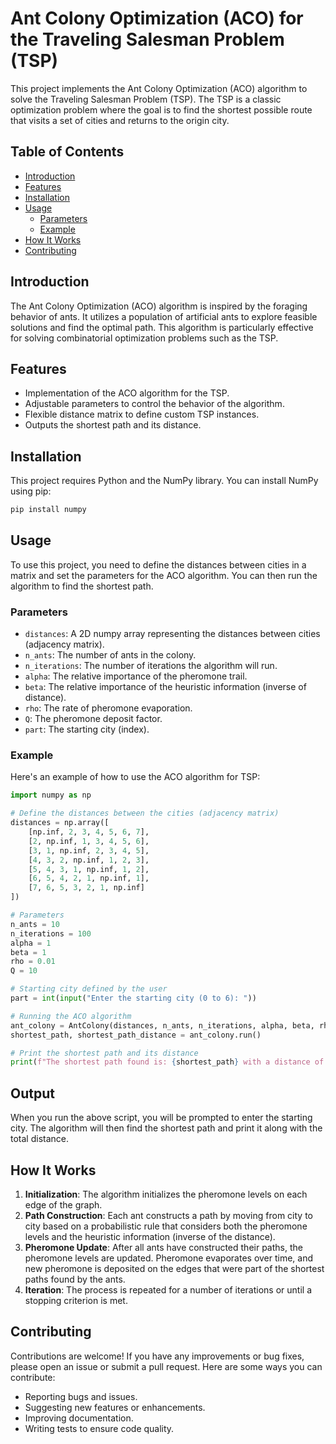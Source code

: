 # Ant Colony Optimization (ACO) for the Traveling Salesman Problem (TSP)


This project implements the Ant Colony Optimization (ACO) algorithm to solve the Traveling Salesman Problem (TSP). The TSP is a classic optimization problem where the goal is to find the shortest possible route that visits a set of cities and returns to the origin city.

## Table of Contents
- [Introduction](#introduction)
- [Features](#features)
- [Installation](#installation)
- [Usage](#usage)
  - [Parameters](#parameters)
  - [Example](#example)
- [How It Works](#how-it-works)
- [Contributing](#contributing)


## Introduction

The Ant Colony Optimization (ACO) algorithm is inspired by the foraging behavior of ants. It utilizes a population of artificial ants to explore feasible solutions and find the optimal path. This algorithm is particularly effective for solving combinatorial optimization problems such as the TSP.

## Features

- Implementation of the ACO algorithm for the TSP.
- Adjustable parameters to control the behavior of the algorithm.
- Flexible distance matrix to define custom TSP instances.
- Outputs the shortest path and its distance.

## Installation

This project requires Python and the NumPy library. You can install NumPy using pip:

```bash
pip install numpy
```

## Usage

To use this project, you need to define the distances between cities in a matrix and set the parameters for the ACO algorithm. You can then run the algorithm to find the shortest path.

### Parameters

- `distances`: A 2D numpy array representing the distances between cities (adjacency matrix).
- `n_ants`: The number of ants in the colony.
- `n_iterations`: The number of iterations the algorithm will run.
- `alpha`: The relative importance of the pheromone trail.
- `beta`: The relative importance of the heuristic information (inverse of distance).
- `rho`: The rate of pheromone evaporation.
- `Q`: The pheromone deposit factor.
- `part`: The starting city (index).

### Example

Here's an example of how to use the ACO algorithm for TSP:

```python
import numpy as np

# Define the distances between the cities (adjacency matrix)
distances = np.array([
    [np.inf, 2, 3, 4, 5, 6, 7],
    [2, np.inf, 1, 3, 4, 5, 6],
    [3, 1, np.inf, 2, 3, 4, 5],
    [4, 3, 2, np.inf, 1, 2, 3],
    [5, 4, 3, 1, np.inf, 1, 2],
    [6, 5, 4, 2, 1, np.inf, 1],
    [7, 6, 5, 3, 2, 1, np.inf]
])

# Parameters
n_ants = 10
n_iterations = 100
alpha = 1
beta = 1
rho = 0.01
Q = 10

# Starting city defined by the user
part = int(input("Enter the starting city (0 to 6): "))

# Running the ACO algorithm
ant_colony = AntColony(distances, n_ants, n_iterations, alpha, beta, rho, Q, part)
shortest_path, shortest_path_distance = ant_colony.run()

# Print the shortest path and its distance
print(f"The shortest path found is: {shortest_path} with a distance of {shortest_path_distance}")
```
## Output

When you run the above script, you will be prompted to enter the starting city. The algorithm will then find the shortest path and print it along with the total distance.

## How It Works

1. **Initialization**: The algorithm initializes the pheromone levels on each edge of the graph.
2. **Path Construction**: Each ant constructs a path by moving from city to city based on a probabilistic rule that considers both the pheromone levels and the heuristic information (inverse of the distance).
3. **Pheromone Update**: After all ants have constructed their paths, the pheromone levels are updated. Pheromone evaporates over time, and new pheromone is deposited on the edges that were part of the shortest paths found by the ants.
4. **Iteration**: The process is repeated for a number of iterations or until a stopping criterion is met.

## Contributing

Contributions are welcome! If you have any improvements or bug fixes, please open an issue or submit a pull request. Here are some ways you can contribute:

- Reporting bugs and issues.
- Suggesting new features or enhancements.
- Improving documentation.
- Writing tests to ensure code quality.

